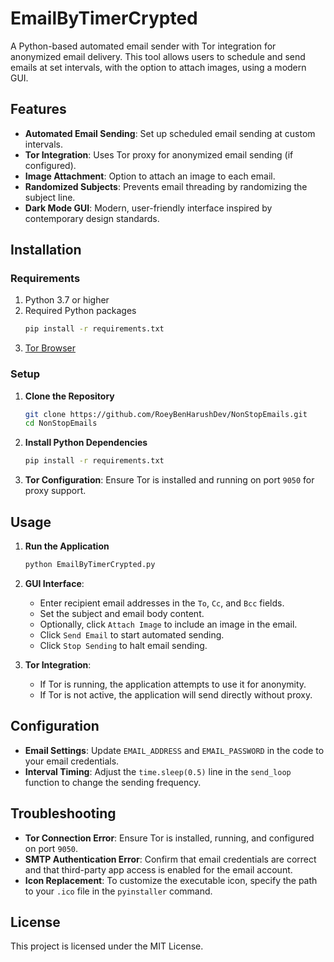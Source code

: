 # EmailByTimerCrypted

A Python-based automated email sender with Tor integration for anonymized email delivery. This tool allows users to schedule and send emails at set intervals, with the option to attach images, using a modern GUI. 

## Features

- **Automated Email Sending**: Set up scheduled email sending at custom intervals.
- **Tor Integration**: Uses Tor proxy for anonymized email sending (if configured).
- **Image Attachment**: Option to attach an image to each email.
- **Randomized Subjects**: Prevents email threading by randomizing the subject line.
- **Dark Mode GUI**: Modern, user-friendly interface inspired by contemporary design standards.

## Installation

### Requirements

1. Python 3.7 or higher
2. Required Python packages
   ```bash
   pip install -r requirements.txt
   ```
3. [Tor Browser](https://www.torproject.org/download/)

### Setup

1. **Clone the Repository**
   ```bash
   git clone https://github.com/RoeyBenHarushDev/NonStopEmails.git
   cd NonStopEmails
   ```

2. **Install Python Dependencies**
   ```bash
   pip install -r requirements.txt
   ```

3. **Tor Configuration**: Ensure Tor is installed and running on port `9050` for proxy support.

## Usage

1. **Run the Application**
   ```bash
   python EmailByTimerCrypted.py
   ```

2. **GUI Interface**:
   - Enter recipient email addresses in the `To`, `Cc`, and `Bcc` fields.
   - Set the subject and email body content.
   - Optionally, click `Attach Image` to include an image in the email.
   - Click `Send Email` to start automated sending.
   - Click `Stop Sending` to halt email sending.

3. **Tor Integration**:
   - If Tor is running, the application attempts to use it for anonymity.
   - If Tor is not active, the application will send directly without proxy.

## Configuration

- **Email Settings**: Update `EMAIL_ADDRESS` and `EMAIL_PASSWORD` in the code to your email credentials.
- **Interval Timing**: Adjust the `time.sleep(0.5)` line in the `send_loop` function to change the sending frequency.

## Troubleshooting

- **Tor Connection Error**: Ensure Tor is installed, running, and configured on port `9050`.
- **SMTP Authentication Error**: Confirm that email credentials are correct and that third-party app access is enabled for the email account.
- **Icon Replacement**: To customize the executable icon, specify the path to your `.ico` file in the `pyinstaller` command.

## License

This project is licensed under the MIT License.
